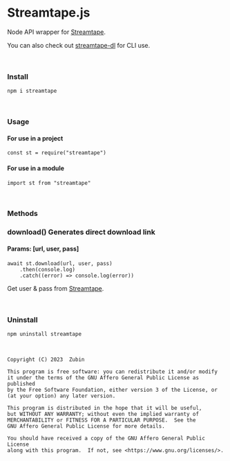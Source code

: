 # Streamtape.js

Node API wrapper for [Streamtape](https://streamtape.com).

You can also check out [streamtape-dl](https://npmjs.com/streamtape-dl) for CLI use.

<br>

### Install

```
npm i streamtape
```

<br>

### Usage

#### For use in a project

```
const st = require("streamtape")
```

#### For use in a module

```
import st from "streamtape"
```

<br>

### Methods

### download() Generates direct download link

#### Params: [url, user, pass]

~~~
await st.download(url, user, pass)
    .then(console.log)
    .catch((error) => console.log(error))
~~~

Get user & pass from [Streamtape](https://streamtape.com/accpanel).

<br>

### Uninstall

```
npm uninstall streamtape
```

<br>


    Copyright (C) 2023  Zubin

    This program is free software: you can redistribute it and/or modify
    it under the terms of the GNU Affero General Public License as published
    by the Free Software Foundation, either version 3 of the License, or
    (at your option) any later version.

    This program is distributed in the hope that it will be useful,
    but WITHOUT ANY WARRANTY; without even the implied warranty of
    MERCHANTABILITY or FITNESS FOR A PARTICULAR PURPOSE.  See the
    GNU Affero General Public License for more details.

    You should have received a copy of the GNU Affero General Public License
    along with this program.  If not, see <https://www.gnu.org/licenses/>.

